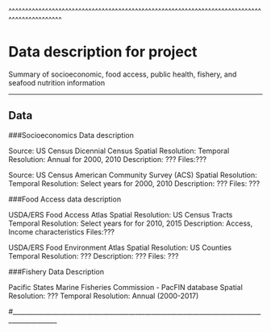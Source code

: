 
^^^^^^^^^^^^^^^^^^^^^^^^^^^^^^^^^^^^^^^^^^^^^^^^^^^^^^^^^^^^^^^^^^^^^^^^^^^^^^^^^^^^^^^^^^^^
# Data description for project
Summary of socioeconomic, food access, public health, fishery, and seafood nutrition information
_____________________________________________________________________________________________


## Data 

###Socioeconomics Data description

Source: US Census Dicennial Census
Spatial Resolution: 
Temporal Resolution: Annual for 2000, 2010
Description: ???
Files:???

Source: US  Census American Community Survey (ACS) 
Spatial Resolution: 
Temporal Resolution: Select years for 2000, 2010
Description: ???
Files: ???

###Food Access data description

USDA/ERS Food Access Atlas
Spatial Resolution: US Census Tracts
Temporal Resolution: Select years for for 2010, 2015
Description: Access, Income characteristics
Files:???

USDA/ERS Food Environment Atlas
Spatial Resolution: US Counties
Temporal Resolution: ???
Description: ???
Files: ???

###Fishery Data Description

Pacific States Marine Fisheries Commission - PacFIN database
Spatial Resolution: ??? 
Temporal Resolution: Annual (2000-2017)

#____________________________________________________________________________________________
